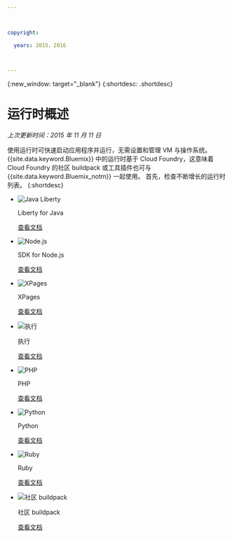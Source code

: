 ```yaml
---

 

copyright:

  years: 2015，2016

 

---
```


{:new_window: target="_blank"}
{:shortdesc: .shortdesc}

# 运行时概述
*上次更新时间：2015 年 11 月 11 日*

使用运行时可快速启动应用程序并运行，无需设置和管理 VM 与操作系统。{{site.data.keyword.Bluemix}} 中的运行时基于 Cloud Foundry，这意味着 Cloud Foundry 的社区 buildpack 或工具插件也可与 {{site.data.keyword.Bluemix_notm}} 一起使用。
首先，检查不断增长的运行时列表。
{:shortdesc}

<ul class="runtimeIconList">
<li>
<p class="runtimeIcon"><img src="images/javaweb_featured.svg" alt="Java Liberty" /></p>
<p class="runtimeTitle">Liberty for Java</p>
<p class="runtimeLink"><a format="html" href="../starters/liberty/index.html" scope="peer">查看文档</a></p>
</li>
<li>
<p class="runtimeIcon"><img src="images/node_featured.svg" alt="Node.js" /></p>
<p class="runtimeTitle">SDK for Node.js</p>
<p class="runtimeLink"><a format="html" href="../runtimes/nodejs/index.html" scope="peer">查看文档</a></p>
</li>
<li>
<p class="runtimeIcon"><img src="images/xpages_featured.svg" alt="XPages" /></p>
<p class="runtimeTitle">XPages</p>
<p class="runtimeLink"><a format="html" href="../starters/xpages/index.html" scope="peer">查看文档</a></p>
</li>
<li>
<p class="runtimeIcon"><img src="images/go_featured.svg" alt="执行" /></p>
<p class="runtimeTitle">执行</p>
<p class="runtimeLink"><a format="html" href="../runtimes/go/index.html" scope="peer">查看文档</a></p>
</li>
<li>
<p class="runtimeIcon"><img src="images/php_featured.svg" alt="PHP" /></p>
<p class="runtimeTitle">PHP</p>
<p class="runtimeLink"><a format="html" href="../runtimes/php/index.html" scope="peer">查看文档</a></p>
</li>
<li>
<p class="runtimeIcon"><img src="images/python_featured.svg" alt="Python" /></p>
<p class="runtimeTitle">Python</p>
<p class="runtimeLink"><a format="html" href="../runtimes/python/index.html" scope="peer">查看文档</a></p>
</li>
<li>
<p class="runtimeIcon"><img src="images/ruby_featured.svg" alt="Ruby" /></p>
<p class="runtimeTitle">Ruby</p>
<p class="runtimeLink"><a format="html" href="../runtimes/ruby/index.html" scope="peer">查看文档</a></p>
</li>
<li>
<p class="runtimeIcon"><img src="images/byod_featured.png" alt="社区 buildpack" /></p>
<p class="runtimeTitle">社区 buildpack</p>
<p class="runtimeLink"><a format="html" href="byob.html" scope="peer">查看文档</a></p>
</li>
</ul>
